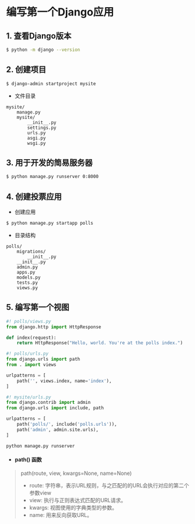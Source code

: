 # 编写第一个Django应用

## 1. 查看Django版本
```bash
$ python -m django --version
```

## 2. 创建项目
```bash
$ django-admin startproject mysite
```
- 文件目录
```
mysite/
    manage.py
    mysite/
        __init__.py
        settings.py
        urls.py
        asgi.py
        wsgi.py
```

## 3. 用于开发的简易服务器
```bash
$ python manage.py runserver 0:8000
```

## 4. 创建投票应用
- 创建应用
```bash
$ python manage.py startapp polls
```

- 目录结构
```
polls/
    migrations/
        __init__.py
    __init__.py
    admin.py
    apps.py
    models.py
    tests.py
    views.py
```

## 5. 编写第一个视图
```python
#! polls/views.py
from django.http import HttpResponse

def index(request):
    return HttpResponse("Hello, world. You're at the polls index.")
```

```python
#! polls/urls.py
from django.urls import path
from . import views

urlpatterns = [
    path('', views.index, name='index'),
]
```

```python
#! mysite/urls.py
from django.contrib import admin
from django.urls import include, path

urlpatterns = [
    path('polls/', include('polls.urls')),
    path('admin', admin.site.urls),
]
```

```
python manage.py runserver
```
- #### path() 函数

> path(route, view, kwargs=None, name=None)  
> - route: 字符串，表示URL规则，与之匹配的的URL会执行对应的第二个参数view
> - view: 执行与正则表达式匹配的URL请求。
> - kwargs: 视图使用的字典类型的参数。
> - name: 用来反向获取URL。